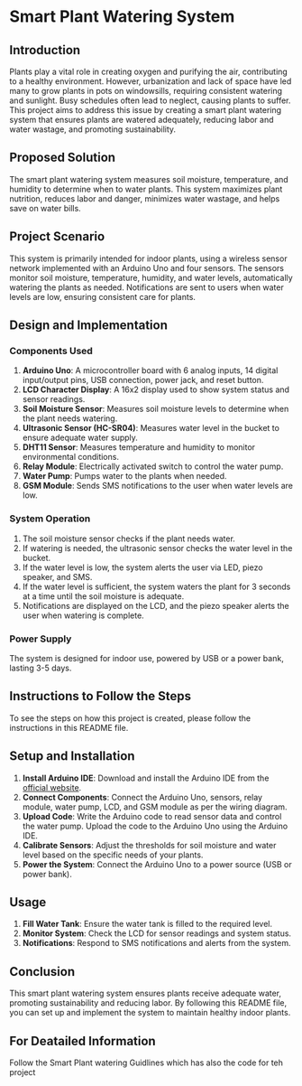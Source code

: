 # Smart Plant Watering System

## Introduction

Plants play a vital role in creating oxygen and purifying the air, contributing to a healthy environment. However, urbanization and lack of space have led many to grow plants in pots on windowsills, requiring consistent watering and sunlight. Busy schedules often lead to neglect, causing plants to suffer. This project aims to address this issue by creating a smart plant watering system that ensures plants are watered adequately, reducing labor and water wastage, and promoting sustainability.

## Proposed Solution

The smart plant watering system measures soil moisture, temperature, and humidity to determine when to water plants. This system maximizes plant nutrition, reduces labor and danger, minimizes water wastage, and helps save on water bills.

## Project Scenario

This system is primarily intended for indoor plants, using a wireless sensor network implemented with an Arduino Uno and four sensors. The sensors monitor soil moisture, temperature, humidity, and water levels, automatically watering the plants as needed. Notifications are sent to users when water levels are low, ensuring consistent care for plants.

## Design and Implementation

### Components Used

1. **Arduino Uno**: A microcontroller board with 6 analog inputs, 14 digital input/output pins, USB connection, power jack, and reset button.
2. **LCD Character Display**: A 16x2 display used to show system status and sensor readings.
3. **Soil Moisture Sensor**: Measures soil moisture levels to determine when the plant needs watering.
4. **Ultrasonic Sensor (HC-SR04)**: Measures water level in the bucket to ensure adequate water supply.
5. **DHT11 Sensor**: Measures temperature and humidity to monitor environmental conditions.
6. **Relay Module**: Electrically activated switch to control the water pump.
7. **Water Pump**: Pumps water to the plants when needed.
8. **GSM Module**: Sends SMS notifications to the user when water levels are low.

### System Operation

1. The soil moisture sensor checks if the plant needs water.
2. If watering is needed, the ultrasonic sensor checks the water level in the bucket.
3. If the water level is low, the system alerts the user via LED, piezo speaker, and SMS.
4. If the water level is sufficient, the system waters the plant for 3 seconds at a time until the soil moisture is adequate.
5. Notifications are displayed on the LCD, and the piezo speaker alerts the user when watering is complete.

### Power Supply

The system is designed for indoor use, powered by USB or a power bank, lasting 3-5 days.

## Instructions to Follow the Steps

To see the steps on how this project is created, please follow the instructions in this README file.

## Setup and Installation

1. **Install Arduino IDE**: Download and install the Arduino IDE from the [official website](https://www.arduino.cc/en/software).
2. **Connect Components**: Connect the Arduino Uno, sensors, relay module, water pump, LCD, and GSM module as per the wiring diagram.
3. **Upload Code**: Write the Arduino code to read sensor data and control the water pump. Upload the code to the Arduino Uno using the Arduino IDE.
4. **Calibrate Sensors**: Adjust the thresholds for soil moisture and water level based on the specific needs of your plants.
5. **Power the System**: Connect the Arduino Uno to a power source (USB or power bank).

## Usage

1. **Fill Water Tank**: Ensure the water tank is filled to the required level.
2. **Monitor System**: Check the LCD for sensor readings and system status.
3. **Notifications**: Respond to SMS notifications and alerts from the system.

## Conclusion

This smart plant watering system ensures plants receive adequate water, promoting sustainability and reducing labor. By following this README file, you can set up and implement the system to maintain healthy indoor plants.

## For Deatailed Information
Follow the Smart Plant watering Guidlines which has also the code for teh project
